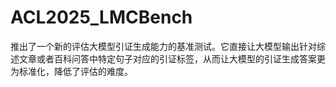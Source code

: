 # ACL2025_LMCBench
推出了一个新的评估大模型引证生成能力的基准测试。它直接让大模型输出针对综述文章或者百科问答中特定句子对应的引证标签，从而让大模型的引证生成答案更为标准化，降低了评估的难度。

